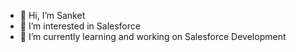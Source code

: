 - 👋 Hi, I’m Sanket
- 👀 I’m interested in Salesforce
- 🌱 I’m currently learning and working on Salesforce Development


<!---
Sanket009/Sanket009 is a ✨ special ✨ repository because its `README.md` (this file) appears on your GitHub profile.
You can click the Preview link to take a look at your changes.
--->
